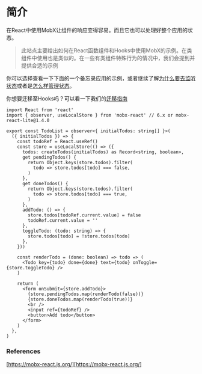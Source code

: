 # 简介 

在React中使用MobX让组件的响应变得容易。而且它也可以处理好整个应用的状态。

> 此站点主要给出如何在React函数组件和Hooks中使用MobX的示例。在类组件中使用也是类似的。在一些有类组件特殊行为的情况中，我们会提到并提供合适的示例

你可以选择查看一下下面的一个备忘录应用的示例，或者继续了解[为什么要去监听状态](MobX-with-React/Observe-state/How-to-observe.md)或者是[怎么样管理状态](MobX-with-React/Manage-state/How-to-manage-state.md)。

你想要迁移至Hooks吗？可以看一下我们的[迁移指南](MobX-with-React/Recipes/Migration-guide.md)

```react
import React from 'react'
import { observer, useLocalStore } from 'mobx-react' // 6.x or mobx-react-lite@1.4.0

export const TodoList = observer<{ initialTodos: string[] }>(
  ({ initialTodos }) => {
    const todoRef = React.useRef()
    const store = useLocalStore(() => ({
      todos: createTodos(initialTodos) as Record<string, boolean>,
      get pendingTodos() {
        return Object.keys(store.todos).filter(
          todo => store.todos[todo] === false,
        )
      },
      get doneTodos() {
        return Object.keys(store.todos).filter(
          todo => store.todos[todo] === true,
        )
      },
      addTodo: () => {
        store.todos[todoRef.current.value] = false
        todoRef.current.value = ''
      },
      toggleTodo: (todo: string) => {
        store.todos[todo] = !store.todos[todo]
      },
    }))

    const renderTodo = (done: boolean) => todo => (
      <Todo key={todo} done={done} text={todo} onToggle={store.toggleTodo} />
    )

    return (
      <form onSubmit={store.addTodo}>
        {store.pendingTodos.map(renderTodo(false))}
        {store.doneTodos.map(renderTodo(true))}
        <br />
        <input ref={todoRef} />
        <button>Add todo</button>
      </form>
    )
  },
)
```



### References

[https://mobx-react.js.org/][https://mobx-react.js.org/]

